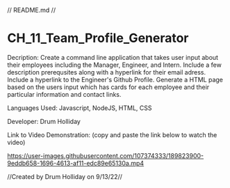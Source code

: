 // README.md //

# CH_11_Team_Profile_Generator

Decription:
Create a command line application that takes user input about their employees including the Manager, Engineer, and Intern.
Include a few description prerequsites along with a hyperlink for their email adress. Include a hyperlink to the Engineer's Github Profile. 
Generate a HTML page based on the users input which has cards for each employee and their particular information and contact links.


Languages Used:
Javascript, NodeJS, HTML, CSS

Developer:
Drum Holliday

Link to Video Demonstration: (copy and paste the link below to watch the video)

https://user-images.githubusercontent.com/107374333/189823900-9eddb658-1696-4613-af11-edc89e65130a.mp4

//Created by Drum Holliday on 9/13/22//
